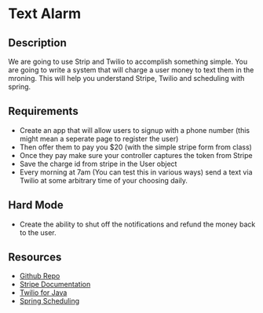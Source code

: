 # Text Alarm

## Description
We are going to use Strip and Twilio to accomplish something simple.  You are going to write a system that will charge a user money to text them in the mroning.  This will help you understand Stripe, Twilio and scheduling with spring.

## Requirements
* Create an app that will allow users to signup with a phone number (this might mean a seperate page to register the user)
* Then offer them to pay you $20 (with the simple stripe form from class)
* Once they pay make sure your controller captures the token from Stripe
* Save the charge id from stripe in the User object
* Every morning at 7am (You can test this in various ways) send a text via Twilio at some arbitrary time of your choosing daily.

## Hard Mode
* Create the ability to shut off the notifications and refund the money back to the user.

## Resources
* [Github Repo](https://github.com/tiy-lv-java-2016-06/text-alarm)
* [Stripe Documentation](https://stripe.com/docs)
* [Twilio for Java](https://github.com/twilio/twilio-java)
* [Spring Scheduling](https://spring.io/guides/gs/scheduling-tasks/) 
